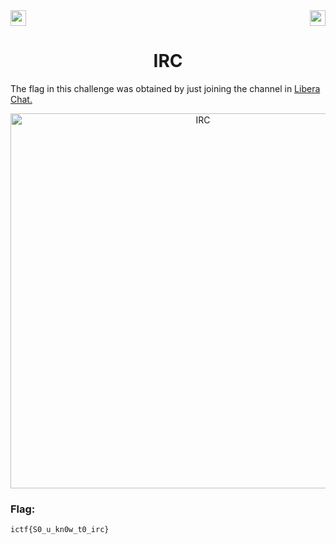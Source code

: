 <div>
   <a href="https://indy.ctf.eng.run/challenge/12"><img src="https://img.shields.io/badge/IRC: %20-Click%20to%20Solve-green[700]" height="25"></a>
  <img src="https://img.shields.io/badge/Points%3A-50-red" align="right" height="25">
</div>

<div align="center">
<h1>IRC</h1>
</div>

The flag in this challenge was obtained by just joining the channel in <a href="https://web.libera.chat/">Libera Chat.</a>

<div align="center">
<img width="600" alt="IRC" src="https://user-images.githubusercontent.com/91147942/175949338-45e9ecb5-6299-4f6c-979b-4e45bf425224.png">
</div>


### Flag: 

```ictf{S0_u_kn0w_t0_irc}```